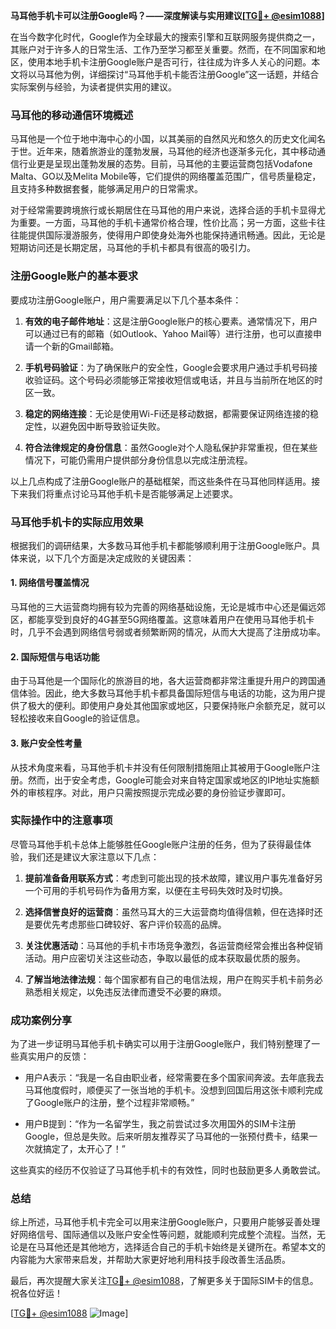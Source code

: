 **马耳他手机卡可以注册Google吗？——深度解读与实用建议[[TG💪+ @esim1088](https://t.me/s/esim1088)]**

在当今数字化时代，Google作为全球最大的搜索引擎和互联网服务提供商之一，其账户对于许多人的日常生活、工作乃至学习都至关重要。然而，在不同国家和地区，使用本地手机卡注册Google账户是否可行，往往成为许多人关心的问题。本文将以马耳他为例，详细探讨“马耳他手机卡能否注册Google”这一话题，并结合实际案例与经验，为读者提供实用的建议。

### 马耳他的移动通信环境概述

马耳他是一个位于地中海中心的小国，以其美丽的自然风光和悠久的历史文化闻名于世。近年来，随着旅游业的蓬勃发展，马耳他的经济也逐渐多元化，其中移动通信行业更是呈现出蓬勃发展的态势。目前，马耳他的主要运营商包括Vodafone Malta、GO以及Melita Mobile等，它们提供的网络覆盖范围广，信号质量稳定，且支持多种数据套餐，能够满足用户的日常需求。

对于经常需要跨境旅行或长期居住在马耳他的用户来说，选择合适的手机卡显得尤为重要。一方面，马耳他的手机卡通常价格合理，性价比高；另一方面，这些卡往往能提供国际漫游服务，使得用户即使身处海外也能保持通讯畅通。因此，无论是短期访问还是长期定居，马耳他的手机卡都具有很高的吸引力。

### 注册Google账户的基本要求

要成功注册Google账户，用户需要满足以下几个基本条件：

1. **有效的电子邮件地址**：这是注册Google账户的核心要素。通常情况下，用户可以通过已有的邮箱（如Outlook、Yahoo Mail等）进行注册，也可以直接申请一个新的Gmail邮箱。
   
2. **手机号码验证**：为了确保账户的安全性，Google会要求用户通过手机号码接收验证码。这个号码必须能够正常接收短信或电话，并且与当前所在地区的时区一致。

3. **稳定的网络连接**：无论是使用Wi-Fi还是移动数据，都需要保证网络连接的稳定性，以避免因中断导致验证失败。

4. **符合法律规定的身份信息**：虽然Google对个人隐私保护非常重视，但在某些情况下，可能仍需用户提供部分身份信息以完成注册流程。

以上几点构成了注册Google账户的基础框架，而这些条件在马耳他同样适用。接下来我们将重点讨论马耳他手机卡是否能够满足上述要求。

### 马耳他手机卡的实际应用效果

根据我们的调研结果，大多数马耳他手机卡都能够顺利用于注册Google账户。具体来说，以下几个方面是决定成败的关键因素：

#### 1. 网络信号覆盖情况
马耳他的三大运营商均拥有较为完善的网络基础设施，无论是城市中心还是偏远郊区，都能享受到良好的4G甚至5G网络覆盖。这意味着用户在使用马耳他手机卡时，几乎不会遇到网络信号弱或者频繁断网的情况，从而大大提高了注册成功率。

#### 2. 国际短信与电话功能
由于马耳他是一个国际化的旅游目的地，各大运营商都非常注重提升用户的跨国通信体验。因此，绝大多数马耳他手机卡都具备国际短信与电话的功能，这为用户提供了极大的便利。即使用户身处其他国家或地区，只要保持账户余额充足，就可以轻松接收来自Google的验证信息。

#### 3. 账户安全性考量
从技术角度来看，马耳他手机卡并没有任何限制措施阻止其被用于Google账户注册。然而，出于安全考虑，Google可能会对来自特定国家或地区的IP地址实施额外的审核程序。对此，用户只需按照提示完成必要的身份验证步骤即可。

### 实际操作中的注意事项

尽管马耳他手机卡总体上能够胜任Google账户注册的任务，但为了获得最佳体验，我们还是建议大家注意以下几点：

1. **提前准备备用联系方式**：考虑到可能出现的技术故障，建议用户事先准备好另一个可用的手机号码作为备用方案，以便在主号码失效时及时切换。

2. **选择信誉良好的运营商**：虽然马耳大的三大运营商均值得信赖，但在选择时还是要优先考虑那些口碑较好、客户评价较高的品牌。

3. **关注优惠活动**：马耳他的手机卡市场竞争激烈，各运营商经常会推出各种促销活动。用户应密切关注这些动态，争取以最低的成本获取最优质的服务。

4. **了解当地法律法规**：每个国家都有自己的电信法规，用户在购买手机卡前务必熟悉相关规定，以免违反法律而遭受不必要的麻烦。

### 成功案例分享

为了进一步证明马耳他手机卡确实可以用于注册Google账户，我们特别整理了一些真实用户的反馈：

- 用户A表示：“我是一名自由职业者，经常需要在多个国家间奔波。去年底我去马耳他度假时，顺便买了一张当地的手机卡。没想到回国后用这张卡顺利完成了Google账户的注册，整个过程非常顺畅。”

- 用户B提到：“作为一名留学生，我之前尝试过多次用国外的SIM卡注册Google，但总是失败。后来听朋友推荐买了马耳他的一张预付费卡，结果一次就搞定了，太开心了！”

这些真实的经历不仅验证了马耳他手机卡的有效性，同时也鼓励更多人勇敢尝试。

### 总结

综上所述，马耳他手机卡完全可以用来注册Google账户，只要用户能够妥善处理好网络信号、国际通信以及账户安全性等问题，就能顺利完成整个流程。当然，无论是在马耳他还是其他地方，选择适合自己的手机卡始终是关键所在。希望本文的内容能为大家带来启发，并帮助大家更好地利用科技手段改善生活品质。

最后，再次提醒大家关注[TG💪+ @esim1088](https://t.me/s/esim1088)，了解更多关于国际SIM卡的信息。祝各位好运！

[[TG💪+ @esim1088](https://t.me/s/esim1088) ![Image](https://i.postimg.cc/4NQfJmqS/Snipaste-2025-05-13-00-14-12.png)]